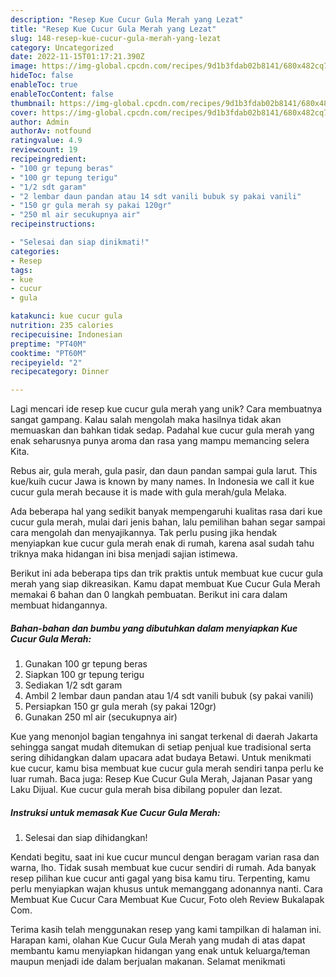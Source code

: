 ```yaml
---
description: "Resep Kue Cucur Gula Merah yang Lezat"
title: "Resep Kue Cucur Gula Merah yang Lezat"
slug: 148-resep-kue-cucur-gula-merah-yang-lezat
category: Uncategorized
date: 2022-11-15T01:17:21.390Z
image: https://img-global.cpcdn.com/recipes/9d1b3fdab02b8141/680x482cq70/kue-cucur-gula-merah-foto-resep-utama.jpg
hideToc: false
enableToc: true
enableTocContent: false
thumbnail: https://img-global.cpcdn.com/recipes/9d1b3fdab02b8141/680x482cq70/kue-cucur-gula-merah-foto-resep-utama.jpg
cover: https://img-global.cpcdn.com/recipes/9d1b3fdab02b8141/680x482cq70/kue-cucur-gula-merah-foto-resep-utama.jpg
author: Admin
authorAv: notfound
ratingvalue: 4.9
reviewcount: 19
recipeingredient:
- "100 gr tepung beras"
- "100 gr tepung terigu"
- "1/2 sdt garam"
- "2 lembar daun pandan atau 14 sdt vanili bubuk sy pakai vanili"
- "150 gr gula merah sy pakai 120gr"
- "250 ml air secukupnya air"
recipeinstructions:

- "Selesai dan siap dinikmati!"
categories:
- Resep
tags:
- kue
- cucur
- gula

katakunci: kue cucur gula 
nutrition: 235 calories
recipecuisine: Indonesian
preptime: "PT40M"
cooktime: "PT60M"
recipeyield: "2"
recipecategory: Dinner

---
```





Lagi mencari ide resep kue cucur gula merah yang unik? Cara membuatnya sangat gampang. Kalau salah mengolah maka hasilnya tidak akan memuaskan dan bahkan tidak sedap. Padahal kue cucur gula merah yang enak seharusnya punya aroma dan rasa yang mampu memancing selera Kita.





Rebus air, gula merah, gula pasir, dan daun pandan sampai gula larut. This kue/kuih cucur Jawa is known by many names. In Indonesia we call it kue cucur gula merah because it is made with gula merah/gula Melaka.

Ada beberapa hal yang sedikit banyak mempengaruhi kualitas rasa dari kue cucur gula merah, mulai dari jenis bahan, lalu pemilihan bahan segar sampai cara mengolah dan menyajikannya. Tak perlu pusing jika hendak menyiapkan kue cucur gula merah enak di rumah, karena asal sudah tahu triknya maka hidangan ini bisa menjadi sajian istimewa.






Berikut ini ada beberapa tips dan trik praktis untuk membuat kue cucur gula merah yang siap dikreasikan. Kamu dapat membuat Kue Cucur Gula Merah memakai 6 bahan dan 0 langkah pembuatan. Berikut ini cara dalam membuat hidangannya.

<!--inarticleads1-->

##### Bahan-bahan dan bumbu yang dibutuhkan dalam menyiapkan Kue Cucur Gula Merah:

1. Gunakan 100 gr tepung beras
1. Siapkan 100 gr tepung terigu
1. Sediakan 1/2 sdt garam
1. Ambil 2 lembar daun pandan atau 1/4 sdt vanili bubuk (sy pakai vanili)
1. Persiapkan 150 gr gula merah (sy pakai 120gr)
1. Gunakan 250 ml air (secukupnya air)


Kue yang menonjol bagian tengahnya ini sangat terkenal di daerah Jakarta sehingga sangat mudah ditemukan di setiap penjual kue tradisional serta sering dihidangkan dalam upacara adat budaya Betawi. Untuk menikmati kue cucur, kamu bisa membuat kue cucur gula merah sendiri tanpa perlu ke luar rumah. Baca juga: Resep Kue Cucur Gula Merah, Jajanan Pasar yang Laku Dijual. Kue cucur gula merah bisa dibilang populer dan lezat. 

<!--inarticleads2-->

##### Instruksi untuk memasak Kue Cucur Gula Merah:


1. Selesai dan siap dihidangkan!

Kendati begitu, saat ini kue cucur muncul dengan beragam varian rasa dan warna, lho. Tidak susah membuat kue cucur sendiri di rumah. Ada banyak resep pilihan kue cucur anti gagal yang bisa kamu tiru. Terpenting, kamu perlu menyiapkan wajan khusus untuk memanggang adonannya nanti. Cara Membuat Kue Cucur Cara Membuat Kue Cucur, Foto oleh Review Bukalapak Com. 

Terima kasih telah menggunakan resep yang kami tampilkan di halaman ini. Harapan kami, olahan Kue Cucur Gula Merah yang mudah di atas dapat membantu kamu menyiapkan hidangan yang enak untuk keluarga/teman maupun menjadi ide dalam berjualan makanan. Selamat menikmati
